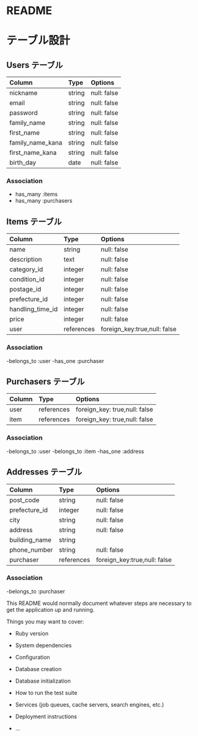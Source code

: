 # README
# テーブル設計

## Users テーブル

| Column | Type | Options |
|:----|:----|:----|
| nickname | string | null: false |
| email | string | null: false |
| password | string | null: false |
| family_name | string | null: false |
| first_name |string | null: false |
| family_name_kana | string | null: false |
| first_name_kana | string | null: false |
| birth_day | date | null: false |

### Association
- has_many :items
- has_many :purchasers

## Items テーブル

| Column | Type | Options |
|:----|:----|:----|
| name | string | null: false |
| description | text | null: false |
| category_id | integer | null: false |
| condition_id | integer | null: false |
| postage_id | integer | null: false |
| prefecture_id | integer | null: false |
| handling_time_id | integer | null: false |
| price | integer | null: false |
| user | references |foreign_key:true,null: false | |

### Association
-belongs_to :user
-has_one :purchaser

## Purchasers テーブル

| Column | Type | Options |
|:----|:----|:----|
| user | references | foreign_key: true,null: false |
| item | references | foreign_key: true,null: false |

### Association
-belongs_to :user
-belongs_to :item
-has_one :address

## Addresses テーブル

| Column | Type | Options |
|:----|:----|:----|
| post_code | string | null: false |
| prefecture_id | integer | null: false |
| city |string | null: false |
| address | string | null: false |
| building_name | string | |
| phone_number | string | null: false |
| purchaser | references | foreign_key:true,null: false | 

### Association
-belongs_to :purchaser



This README would normally document whatever steps are necessary to get the
application up and running.

Things you may want to cover:

* Ruby version

* System dependencies

* Configuration

* Database creation

* Database initialization

* How to run the test suite

* Services (job queues, cache servers, search engines, etc.)

* Deployment instructions

* ...

